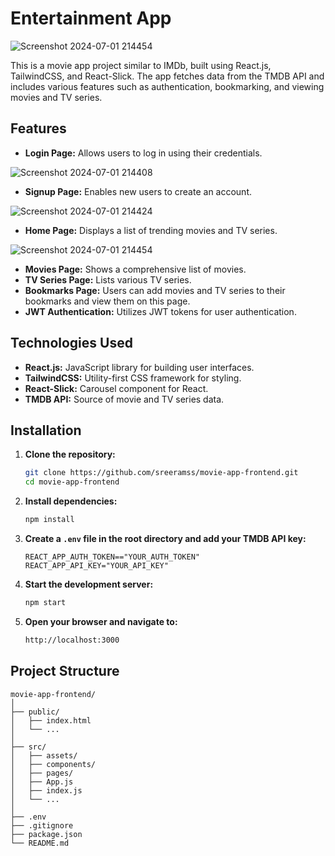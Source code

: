 # Entertainment App 


![Screenshot 2024-07-01 214454](https://github.com/sreeramss/movie-app-frontend/assets/89720320/7f47323e-946d-452e-8af9-636cb4040dfb)


This is a movie app project similar to IMDb, built using React.js, TailwindCSS, and React-Slick. The app fetches data from the TMDB API and includes various features such as authentication, bookmarking, and viewing movies and TV series.

## Features

- **Login Page:** Allows users to log in using their credentials.

![Screenshot 2024-07-01 214408](https://github.com/sreeramss/movie-app-frontend/assets/89720320/5e156493-2320-4adc-a761-a7483f263319)


- **Signup Page:** Enables new users to create an account.

![Screenshot 2024-07-01 214424](https://github.com/sreeramss/movie-app-frontend/assets/89720320/2cece3fc-4414-4451-8224-2c1497b58bff)

  
- **Home Page:** Displays a list of trending movies and TV series.

![Screenshot 2024-07-01 214454](https://github.com/sreeramss/movie-app-frontend/assets/89720320/f6c05a0e-7fc6-48b7-ada5-084b5a1ac935)

  
- **Movies Page:** Shows a comprehensive list of movies.
- **TV Series Page:** Lists various TV series.
- **Bookmarks Page:** Users can add movies and TV series to their bookmarks and view them on this page.
- **JWT Authentication:** Utilizes JWT tokens for user authentication.

## Technologies Used

- **React.js:** JavaScript library for building user interfaces.
- **TailwindCSS:** Utility-first CSS framework for styling.
- **React-Slick:** Carousel component for React.
- **TMDB API:** Source of movie and TV series data.

## Installation

1. **Clone the repository:**
    ```sh
    git clone https://github.com/sreeramss/movie-app-frontend.git
    cd movie-app-frontend
    ```

2. **Install dependencies:**
    ```sh
    npm install
    ```

3. **Create a `.env` file in the root directory and add your TMDB API key:**
    ```env
    REACT_APP_AUTH_TOKEN=="YOUR_AUTH_TOKEN"
    REACT_APP_API_KEY="YOUR_API_KEY"
    ```

4. **Start the development server:**
    ```sh
    npm start
    ```

5. **Open your browser and navigate to:**
    ```sh
    http://localhost:3000
    ```

## Project Structure

```plaintext
movie-app-frontend/
│
├── public/
│   ├── index.html
│   └── ...
│
├── src/
│   ├── assets/
│   ├── components/
│   ├── pages/
│   ├── App.js
│   ├── index.js
│   └── ...
│
├── .env
├── .gitignore
├── package.json
└── README.md
